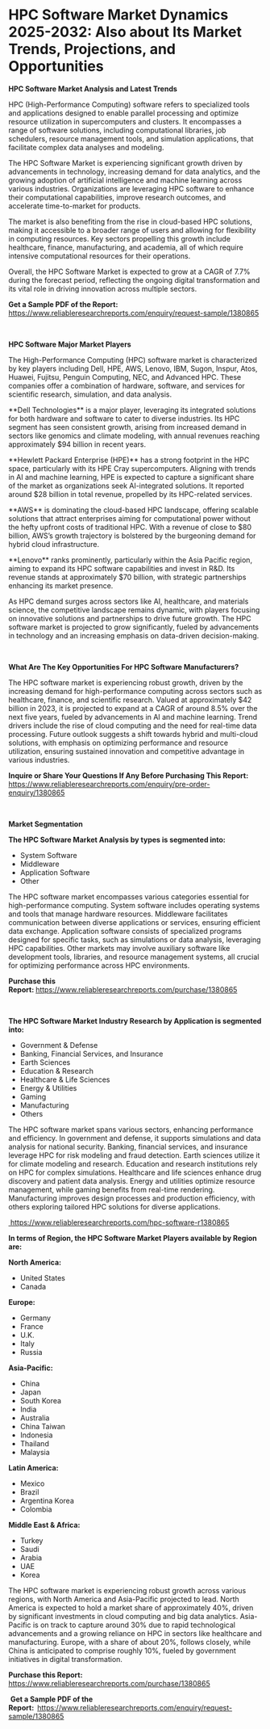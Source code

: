 <p><h1>HPC Software Market Dynamics 2025-2032: Also about Its Market Trends, Projections, and Opportunities</h1></p><p><strong>HPC Software Market Analysis and Latest Trends</strong></p>
<p><p>HPC (High-Performance Computing) software refers to specialized tools and applications designed to enable parallel processing and optimize resource utilization in supercomputers and clusters. It encompasses a range of software solutions, including computational libraries, job schedulers, resource management tools, and simulation applications, that facilitate complex data analyses and modeling.</p><p>The HPC Software Market is experiencing significant growth driven by advancements in technology, increasing demand for data analytics, and the growing adoption of artificial intelligence and machine learning across various industries. Organizations are leveraging HPC software to enhance their computational capabilities, improve research outcomes, and accelerate time-to-market for products. </p><p>The market is also benefiting from the rise in cloud-based HPC solutions, making it accessible to a broader range of users and allowing for flexibility in computing resources. Key sectors propelling this growth include healthcare, finance, manufacturing, and academia, all of which require intensive computational resources for their operations. </p><p>Overall, the HPC Software Market is expected to grow at a CAGR of 7.7% during the forecast period, reflecting the ongoing digital transformation and its vital role in driving innovation across multiple sectors.</p></p>
<p><strong>Get a Sample PDF of the Report:&nbsp;</strong> <a href="https://www.reliableresearchreports.com/enquiry/request-sample/1380865?utm_campaign=120&utm_medium=2&utm_source=Github&utm_content=ia&utm_term=19042025&utm_id=hpc-software">https://www.reliableresearchreports.com/enquiry/request-sample/1380865</a></p>
<p>&nbsp;</p>
<p><strong>HPC Software Major Market Players</strong></p>
<p><p>The High-Performance Computing (HPC) software market is characterized by key players including Dell, HPE, AWS, Lenovo, IBM, Sugon, Inspur, Atos, Huawei, Fujitsu, Penguin Computing, NEC, and Advanced HPC. These companies offer a combination of hardware, software, and services for scientific research, simulation, and data analysis.</p><p>**Dell Technologies** is a major player, leveraging its integrated solutions for both hardware and software to cater to diverse industries. Its HPC segment has seen consistent growth, arising from increased demand in sectors like genomics and climate modeling, with annual revenues reaching approximately $94 billion in recent years.</p><p>**Hewlett Packard Enterprise (HPE)** has a strong footprint in the HPC space, particularly with its HPE Cray supercomputers. Aligning with trends in AI and machine learning, HPE is expected to capture a significant share of the market as organizations seek AI-integrated solutions. It reported around $28 billion in total revenue, propelled by its HPC-related services.</p><p>**AWS** is dominating the cloud-based HPC landscape, offering scalable solutions that attract enterprises aiming for computational power without the hefty upfront costs of traditional HPC. With a revenue of close to $80 billion, AWS’s growth trajectory is bolstered by the burgeoning demand for hybrid cloud infrastructure.</p><p>**Lenovo** ranks prominently, particularly within the Asia Pacific region, aiming to expand its HPC software capabilities and invest in R&D. Its revenue stands at approximately $70 billion, with strategic partnerships enhancing its market presence.</p><p>As HPC demand surges across sectors like AI, healthcare, and materials science, the competitive landscape remains dynamic, with players focusing on innovative solutions and partnerships to drive future growth. The HPC software market is projected to grow significantly, fueled by advancements in technology and an increasing emphasis on data-driven decision-making.</p></p>
<p>&nbsp;</p>
<p><strong>What Are The Key Opportunities For HPC Software Manufacturers?</strong></p>
<p><p>The HPC software market is experiencing robust growth, driven by the increasing demand for high-performance computing across sectors such as healthcare, finance, and scientific research. Valued at approximately $42 billion in 2023, it is projected to expand at a CAGR of around 8.5% over the next five years, fueled by advancements in AI and machine learning. Trend drivers include the rise of cloud computing and the need for real-time data processing. Future outlook suggests a shift towards hybrid and multi-cloud solutions, with emphasis on optimizing performance and resource utilization, ensuring sustained innovation and competitive advantage in various industries.</p></p>
<p><strong>Inquire or Share Your Questions If Any Before Purchasing This Report:</strong> <a href="https://www.reliableresearchreports.com/enquiry/pre-order-enquiry/1380865?utm_campaign=120&utm_medium=2&utm_source=Github&utm_content=ia&utm_term=19042025&utm_id=hpc-software">https://www.reliableresearchreports.com/enquiry/pre-order-enquiry/1380865</a></p>
<p>&nbsp;</p>
<p><strong>Market Segmentation</strong></p>
<p><strong>The HPC Software Market Analysis by types is segmented into:</strong></p>
<p><ul><li>System Software</li><li>Middleware</li><li>Application Software</li><li>Other</li></ul></p>
<p><p>The HPC software market encompasses various categories essential for high-performance computing. System software includes operating systems and tools that manage hardware resources. Middleware facilitates communication between diverse applications or services, ensuring efficient data exchange. Application software consists of specialized programs designed for specific tasks, such as simulations or data analysis, leveraging HPC capabilities. Other markets may involve auxiliary software like development tools, libraries, and resource management systems, all crucial for optimizing performance across HPC environments.</p></p>
<p><strong>Purchase this Report:&nbsp;</strong><a href="https://www.reliableresearchreports.com/purchase/1380865?utm_campaign=120&utm_medium=2&utm_source=Github&utm_content=ia&utm_term=19042025&utm_id=hpc-software">https://www.reliableresearchreports.com/purchase/1380865</a></p>
<p>&nbsp;</p>
<p><strong>The HPC Software Market Industry Research by Application is segmented into:</strong></p>
<p><ul><li>Government & Defense</li><li>Banking, Financial Services, and Insurance</li><li>Earth Sciences</li><li>Education & Research</li><li>Healthcare & Life Sciences</li><li>Energy & Utilities</li><li>Gaming</li><li>Manufacturing</li><li>Others</li></ul></p>
<p><p>The HPC software market spans various sectors, enhancing performance and efficiency. In government and defense, it supports simulations and data analysis for national security. Banking, financial services, and insurance leverage HPC for risk modeling and fraud detection. Earth sciences utilize it for climate modeling and research. Education and research institutions rely on HPC for complex simulations. Healthcare and life sciences enhance drug discovery and patient data analysis. Energy and utilities optimize resource management, while gaming benefits from real-time rendering. Manufacturing improves design processes and production efficiency, with others exploring tailored HPC solutions for diverse applications.</p></p>
<p><a href="https://www.reliableresearchreports.com/hpc-software-r1380865?utm_campaign=120&utm_medium=2&utm_source=Github&utm_content=ia&utm_term=19042025&utm_id=hpc-software">&nbsp;https://www.reliableresearchreports.com/hpc-software-r1380865</a></p>
<p><strong>In terms of Region, the HPC Software Market Players available by Region are:</strong></p>
<p>
    <p> <strong> North America: </strong>
        <ul>
            <li>United States</li>
            <li>Canada</li>
        </ul>
        </p> 
    <p> <strong> Europe: </strong>
        <ul>
            <li>Germany</li>
            <li>France</li>
            <li>U.K.</li>
            <li>Italy</li>
            <li>Russia</li>
        </ul>
        </p> 
    <p> <strong> Asia-Pacific: </strong>
        <ul>
            <li>China</li>
            <li>Japan</li>
            <li>South Korea</li>
            <li>India</li>
            <li>Australia</li>
            <li>China Taiwan</li>
            <li>Indonesia</li>
            <li>Thailand</li>
            <li>Malaysia</li>
        </ul>
        </p> 
    <p> <strong> Latin America: </strong>
        <ul>
            <li>Mexico</li>
            <li>Brazil</li>
            <li>Argentina Korea</li>
            <li>Colombia</li>
        </ul>
        </p> 
    <p> <strong> Middle East & Africa: </strong>
        <ul>
            <li>Turkey</li>
            <li>Saudi</li>
            <li>Arabia</li>
            <li>UAE</li>
            <li>Korea</li>
        </ul>
    </p>
    </p>
<p><p>The HPC software market is experiencing robust growth across various regions, with North America and Asia-Pacific projected to lead. North America is expected to hold a market share of approximately 40%, driven by significant investments in cloud computing and big data analytics. Asia-Pacific is on track to capture around 30% due to rapid technological advancements and a growing reliance on HPC in sectors like healthcare and manufacturing. Europe, with a share of about 20%, follows closely, while China is anticipated to comprise roughly 10%, fueled by government initiatives in digital transformation.</p></p>
<p><strong>Purchase this Report: </strong><a href="https://www.reliableresearchreports.com/purchase/1380865?utm_campaign=120&utm_medium=2&utm_source=Github&utm_content=ia&utm_term=19042025&utm_id=hpc-software">https://www.reliableresearchreports.com/purchase/1380865</a></p>
<p>&nbsp;<strong>Get a Sample PDF of the Report:&nbsp;&nbsp;</strong><a href="https://www.reliableresearchreports.com/enquiry/request-sample/1380865?utm_campaign=120&utm_medium=2&utm_source=Github&utm_content=ia&utm_term=19042025&utm_id=hpc-software">https://www.reliableresearchreports.com/enquiry/request-sample/1380865</a></p>
<p><strong></strong></p>
<p><p></p><p></p><p></p></p>